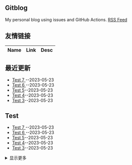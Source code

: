 ## Gitblog
My personal blog using issues and GitHub Actions.
[RSS Feed](https://raw.githubusercontent.com/leigaoxing/gitblog/master/feed.xml)
## 友情链接
| Name | Link | Desc | 
 | ---- | ---- | ---- |
## 最近更新
- [Test 7 ](https://github.com/leigaoxing/gitblog/issues/9)--2023-05-23
- [Test 6 ](https://github.com/leigaoxing/gitblog/issues/8)--2023-05-23
- [Test 5](https://github.com/leigaoxing/gitblog/issues/7)--2023-05-23
- [Test 4](https://github.com/leigaoxing/gitblog/issues/6)--2023-05-23
- [Test 3](https://github.com/leigaoxing/gitblog/issues/5)--2023-05-23
## Test
- [Test 7 ](https://github.com/leigaoxing/gitblog/issues/9)--2023-05-23
- [Test 6 ](https://github.com/leigaoxing/gitblog/issues/8)--2023-05-23
- [Test 5](https://github.com/leigaoxing/gitblog/issues/7)--2023-05-23
- [Test 4](https://github.com/leigaoxing/gitblog/issues/6)--2023-05-23
- [Test 3](https://github.com/leigaoxing/gitblog/issues/5)--2023-05-23
<details><summary>显示更多</summary>

- [Test 2 ](https://github.com/leigaoxing/gitblog/issues/4)--2023-05-23
- [Test](https://github.com/leigaoxing/gitblog/issues/3)--2023-05-23
</details>

